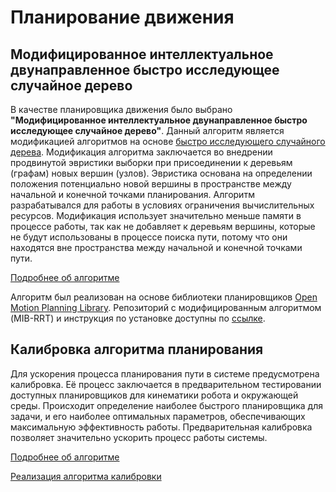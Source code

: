 # Планирование движения

## Модифицированное интеллектуальное двунаправленное быстро исследующее случайное дерево

В качестве планировщика движения было выбрано **"Модифицированное интеллектуальное двунаправленное быстро исследующее случайное дерево"**. Данный алгоритм является модификацией алгоритмов на основе [быстро исследующего случайного дерева](http://msl.cs.illinois.edu/~lavalle/papers/Lav98c.pdf).
Модификация алгоритма заключается во внедрении продвинутой эвристики выборки при присоединении к деревьям (графам) новых вершин (узлов). Эвристика основана на определении положения потенциально новой вершины в пространстве между начальной и конечной точками планирования. Алгоритм разрабатывался для работы в условиях ограничения вычислительных ресурсов. Модификация использует значительно меньше памяти в процессе работы, так как не добавляет к деревьям вершины, которые не будут использованы в процессе поиска пути, потому что они находятся вне пространства между начальной и конечной точками пути.

[Подробнее об алгоритме](https://ieeexplore.ieee.org/document/9666083)

Алгоритм был реализован на основе библиотеки планировщиков [Open Motion Planning Library](https://ompl.kavrakilab.org/). Репозиторий с модифицированным алгоритмом (MIB-RRT) и инструкция по установке доступны по [ссылке](https://github.com/IDovgopolik/ompl).

## Калибровка алгоритма планирования

Для ускорения процесса планирования пути в системе предусмотрена калибровка. Её процесс заключается в предварительном тестировании доступных планировщиков для кинематики робота и окружающей среды. Происходит определение наиболее быстрого планировщика для задачи, и его наиболее оптимальных параметров, обеспечивающих максимальную эффективность работы. Предварительная калибровка позволяет значительно ускорить процесс работы системы. 

[Подробнее об алгоритме](https://ieeexplore.ieee.org/document/9666096)

[Реализация алгоритма калибровки]()
